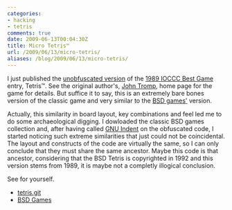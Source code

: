 ```yaml
---
categories:
- hacking
- tetris
comments: true
date: 2009-06-13T00:04:30Z
title: Micro Tetris™
url: /2009/06/13/micro-tetris/
aliases: /blog/2009/06/13/micro-tetris/
---
```


I just published the [unobfuscated version][1] of the [1989 IOCCC Best
Game][2] entry, Tetris™.  See the original author's, [John Tromp][3],
home page for the game for details.  But suffice it to say, this is an
extremely bare bones version of the classic game and very similar to the
[BSD games'][4] version.

Actually, this similarity in board layout, key combinations and feel led
me to do some archaeological digging.  I dowloaded the classic BSD games
collection and, after having called [GNU Indent][5] on the obfuscated
code, I started noticing such extreme similarities that just could not
be coincidental.  The layout and constructs of the code are virtually
the same, so I can only conclude that they must share the same ancestor.
Maybe this code is that ancestor, considering that the BSD Tetris is
copyrighted in 1992 and this version stems from 1989, it is maybe not a
completly illogical conclusion.

See for yourself.

* [tetris.git][6]
* [BSD Games][4]

[1]: https://troglobit.com/projects/tetris/
[2]: https://www.ioccc.org/1989/tromp.hint
[3]: https://tromp.github.io/tetris.html
[4]: https://www.ibiblio.org/pub/linux/games/bsd-games-2.17.tar.gz
[5]: https://www.gnu.org/software/indent/
[6]: https://github.com/troglobit/tetris

